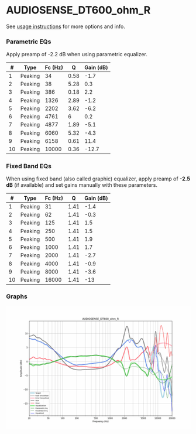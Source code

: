 # AUDIOSENSE_DT600_ohm_R
See [usage instructions](https://github.com/jaakkopasanen/AutoEq#usage) for more options and info.

### Parametric EQs
Apply preamp of -2.2 dB when using parametric equalizer.

|   # | Type    |   Fc (Hz) |    Q |   Gain (dB) |
|-----|---------|-----------|------|-------------|
|   1 | Peaking |        34 | 0.58 |        -1.7 |
|   2 | Peaking |        38 | 5.28 |         0.3 |
|   3 | Peaking |       386 | 0.18 |         2.2 |
|   4 | Peaking |      1326 | 2.89 |        -1.2 |
|   5 | Peaking |      2202 | 3.62 |        -6.2 |
|   6 | Peaking |      4761 | 6    |         0.2 |
|   7 | Peaking |      4877 | 1.89 |        -5.1 |
|   8 | Peaking |      6060 | 5.32 |        -4.3 |
|   9 | Peaking |      6158 | 0.61 |        11.4 |
|  10 | Peaking |     10000 | 0.36 |       -12.7 |

### Fixed Band EQs
When using fixed band (also called graphic) equalizer, apply preamp of **-2.5 dB** (if available) and set gains manually with these parameters.

|   # | Type    |   Fc (Hz) |    Q |   Gain (dB) |
|-----|---------|-----------|------|-------------|
|   1 | Peaking |        31 | 1.41 |        -1.4 |
|   2 | Peaking |        62 | 1.41 |        -0.3 |
|   3 | Peaking |       125 | 1.41 |         1.5 |
|   4 | Peaking |       250 | 1.41 |         1.5 |
|   5 | Peaking |       500 | 1.41 |         1.9 |
|   6 | Peaking |      1000 | 1.41 |         1.7 |
|   7 | Peaking |      2000 | 1.41 |        -2.7 |
|   8 | Peaking |      4000 | 1.41 |        -0.9 |
|   9 | Peaking |      8000 | 1.41 |        -3.6 |
|  10 | Peaking |     16000 | 1.41 |       -13   |

### Graphs
![](./AUDIOSENSE_DT600_ohm_R.png)
